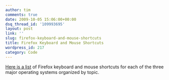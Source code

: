 ```yaml
---
author: tim
comments: true
date: 2009-10-05 15:06:00+00:00
dsq_thread_id: '109993695'
layout: post
link: ''
slug: firefox-keyboard-and-mouse-shortcuts
title: Firefox Keyboard and Mouse Shortcuts
wordpress_id: 217
category: Code
---
```


[Here is a list](http://www.mouserunner.com/FF_Shortcuts1Printable.html) of
Firefox keyboard and mouse shortcuts for each of the three major operating
systems organized by topic.